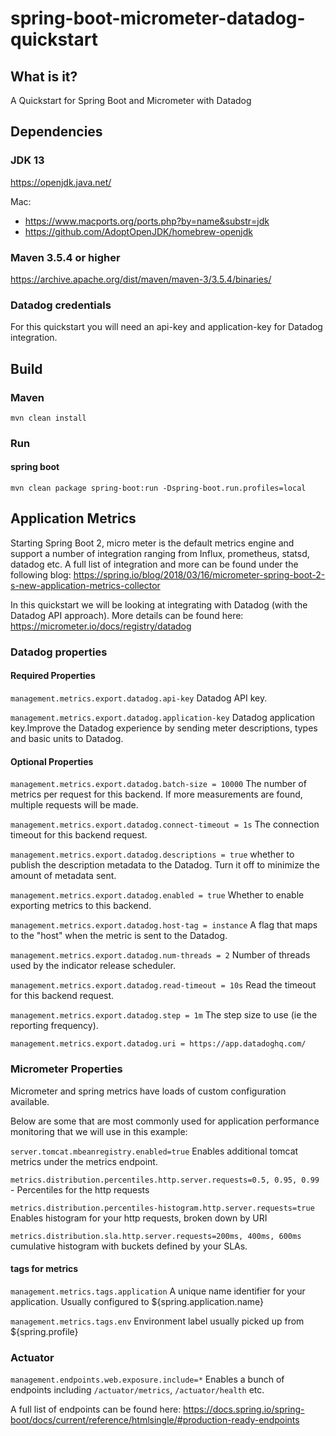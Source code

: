 # spring-boot-micrometer-datadog-quickstart
  
## What is it?

A Quickstart for Spring Boot and Micrometer with Datadog

## Dependencies

### JDK 13
https://openjdk.java.net/

Mac:
* https://www.macports.org/ports.php?by=name&substr=jdk
* https://github.com/AdoptOpenJDK/homebrew-openjdk

### Maven 3.5.4 or higher
https://archive.apache.org/dist/maven/maven-3/3.5.4/binaries/

### Datadog credentials
For this quickstart you will need an api-key and application-key for Datadog integration.  


## Build

### Maven

`
mvn clean install
`

### Run

#### spring boot

`
mvn clean package spring-boot:run -Dspring-boot.run.profiles=local
`

## Application Metrics

Starting Spring Boot 2, micro meter is the default metrics engine and support a number of integration ranging from Influx, prometheus, statsd, datadog etc. A full list of integration and more can be found under the following blog: 
https://spring.io/blog/2018/03/16/micrometer-spring-boot-2-s-new-application-metrics-collector

In this quickstart we will be looking at integrating with Datadog (with the Datadog API approach). More details can be found here:
https://micrometer.io/docs/registry/datadog

### Datadog properties

#### Required Properties

`management.metrics.export.datadog.api-key` Datadog API key.

`management.metrics.export.datadog.application-key` Datadog application key.Improve the Datadog experience by sending meter descriptions, types and basic units to Datadog.

#### Optional Properties 

`management.metrics.export.datadog.batch-size = 10000` The number of metrics per request for this backend. If more measurements are found, multiple requests will be made.

`management.metrics.export.datadog.connect-timeout = 1s` The connection timeout for this backend request.

`management.metrics.export.datadog.descriptions = true` whether to publish the description metadata to the Datadog. Turn it off to minimize the amount of metadata sent.

`management.metrics.export.datadog.enabled = true` Whether to enable exporting metrics to this backend.

`management.metrics.export.datadog.host-tag = instance` A flag that maps to the "host" when the metric is sent to the Datadog.

`management.metrics.export.datadog.num-threads = 2` Number of threads used by the indicator release scheduler.
 
`management.metrics.export.datadog.read-timeout = 10s` Read the timeout for this backend request.
 
`management.metrics.export.datadog.step = 1m` The step size to use (ie the reporting frequency).

`management.metrics.export.datadog.uri = https://app.datadoghq.com/` 

### Micrometer Properties


Micrometer and spring metrics have loads of custom configuration available. 

Below are some that are most commonly used for application performance monitoring that we will use in this example:

`server.tomcat.mbeanregistry.enabled=true` Enables additional tomcat metrics under the metrics endpoint.

`metrics.distribution.percentiles.http.server.requests=0.5, 0.95, 0.99 `  - Percentiles for the http requests

`metrics.distribution.percentiles-histogram.http.server.requests=true` Enables histogram for your http requests, broken down by URI

`metrics.distribution.sla.http.server.requests=200ms, 400ms, 600ms`  cumulative histogram with buckets defined by your SLAs.


#### tags for metrics

`management.metrics.tags.application`  A unique name identifier for your application. Usually configured to ${spring.application.name}

`management.metrics.tags.env` Environment label usually picked up from ${spring.profile}


### Actuator

`management.endpoints.web.exposure.include=*` Enables a bunch of endpoints including `/actuator/metrics`, `/actuator/health` etc.

A full list of endpoints can be found here: https://docs.spring.io/spring-boot/docs/current/reference/htmlsingle/#production-ready-endpoints

